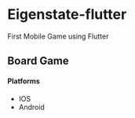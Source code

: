 # Eigenstate-flutter

First Mobile Game using Flutter

## Board Game

#### Platforms
- IOS
- Android